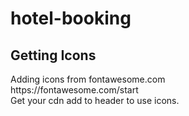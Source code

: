 # hotel-booking

<h2>Getting Icons </h2>
Adding icons from fontawesome.com
<br/>
https://fontawesome.com/start
<br/>
Get your cdn add to header to use icons.
